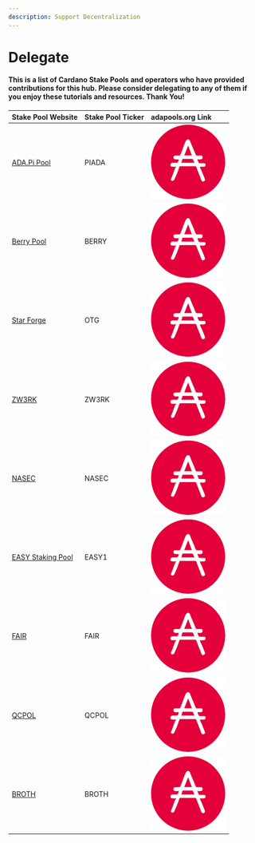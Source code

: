 ```yaml
---
description: Support Decentralization
---
```


# Delegate

#### This is a list of Cardano Stake Pools and operators who have provided contributions for this hub. Please consider delegating to any of them if you enjoy these tutorials and resources. Thank You!

| Stake Pool Website | Stake Pool Ticker | adapools.org Link |
| :--- | :--- | :--- |
| [ADA.Pi Pool](https://ada-pi.io/) | PIADA | [![](../.gitbook/assets/adapools%20%281%29.png)](https://adapools.org/pool/b8d8742c7b7b512468448429c776b3b0f824cef460db61aa1d24bc65) |
| [Berry Pool](https://pipool.online/) | BERRY | [![](../.gitbook/assets/adapools%20%281%29.png)](https://adapools.org/pool/2a748e3885f6f73320ad16a8331247b81fe01b8d39f57eec9caa5091)  |
| [Star Forge](%20https://adamantium.online/) | OTG | [![](../.gitbook/assets/adapools%20%281%29.png)](https://adapools.org/pool/c825168836c5bf850dec38567eb4771c2e03eea28658ff291df768ae) |
| [ZW3RK](https://zw3rk.com/) | ZW3RK | [![](../.gitbook/assets/adapools%20%281%29.png)](https://adapools.org/pool/e2c17915148f698723cb234f3cd89e9325f40b89af9fd6e1f9d1701a) |
| [NASEC](https://nasec.co.uk/cardano/) | NASEC | [![](../.gitbook/assets/adapools%20%281%29.png)](https://adapools.org/pool/aa8b94010cd3c7199be1d619079c184a59e6f1ad930926bc2bd38579) |
| [EASY Staking Pool ](https://www.easystaking.org/) | EASY1 | [![](../.gitbook/assets/adapools%20%281%29.png)](https://adapools.org/pool/20df8645abddf09403ba2656cda7da2cd163973a5e439c6e43dcbea9) |
| [FAIR](https://fairpool.eu/) | FAIR | [![](../.gitbook/assets/adapools%20%281%29.png)](https://adapools.org/pool/6b51a5aae5b4b5f07f38acf12816b4f8a558ee2840d0dba69040aeb2) |
| [QCPOL](%20https://qcpol.stakepool.quebec/en/our-infrastructure) | QCPOL | [![](../.gitbook/assets/adapools%20%281%29.png)](https://adapools.org/pool/c2b8bff5160dd75149f2cae0955698550e8cf0d390025b26a9508a3e) |
| [BROTH](https://brothsoup.co.uk/) | BROTH | [![](../.gitbook/assets/adapools%20%281%29.png)](https://adapools.org/pool/df983a6e50640eab5e840968119614737ed4a9871e87b0b0e2a78813) |

#### 


